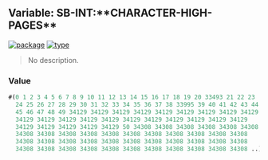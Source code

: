 ## Variable: SB-INT:\*\*CHARACTER-HIGH-PAGES\*\*
[![package](https://img.shields.io/badge/Package-SB--INT-5f9ea0.svg?style=social&colorA=999999)](../) [![type](https://img.shields.io/badge/Type-Variable-5f9ea0.svg?style=social&colorA=999999)](../#variable) 

> No description.

### Value
```cl
#(0 1 2 3 4 5 6 7 8 9 10 11 12 13 14 15 16 17 18 19 20 33493 21 22 23
  24 25 26 27 28 29 30 31 32 33 34 35 36 37 38 33995 39 40 41 42 43 44
  45 46 47 48 49 34129 34129 34129 34129 34129 34129 34129 34129 34129
  34129 34129 34129 34129 34129 34129 34129 34129 34129 34129 34129
  34129 34129 34129 34129 34129 50 34308 34308 34308 34308 34308 34308
  34308 34308 34308 34308 34308 34308 34308 34308 34308 34308 34308
  34308 34308 34308 34308 34308 34308 34308 34308 34308 34308 34308
  34308 34308 34308 34308 34308 34308 34308 34308 34308 34308 34308 ..)
```
